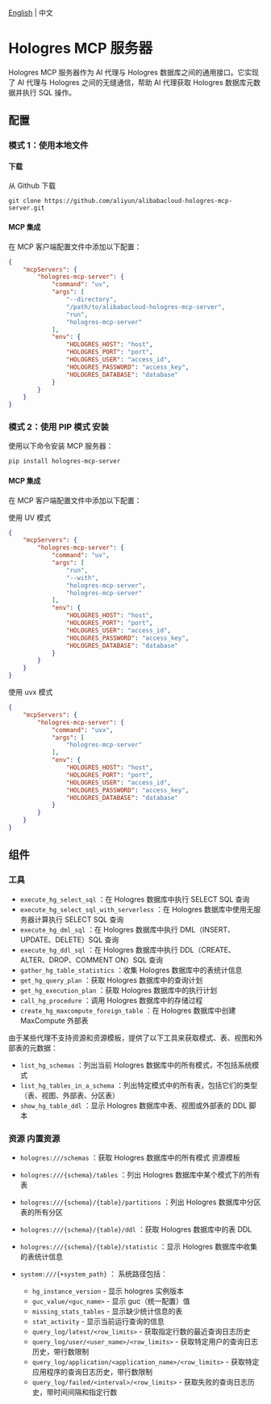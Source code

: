 [English](README.md) | 中文

# Hologres MCP 服务器

Hologres MCP 服务器作为 AI 代理与 Hologres 数据库之间的通用接口。它实现了 AI 代理与 Hologres 之间的无缝通信，帮助 AI 代理获取 Hologres 数据库元数据并执行 SQL 操作。

## 配置

### 模式 1：使用本地文件

#### 下载

从 Github 下载

```shell
git clone https://github.com/aliyun/alibabacloud-hologres-mcp-server.git
```

#### MCP 集成
在 MCP 客户端配置文件中添加以下配置：

```json
{
    "mcpServers": {
        "hologres-mcp-server": {
            "command": "uv",
            "args": [
                "--directory",
                "/path/to/alibabacloud-hologres-mcp-server",
                "run",
                "hologres-mcp-server"
            ],
            "env": {
                "HOLOGRES_HOST": "host",
                "HOLOGRES_PORT": "port",
                "HOLOGRES_USER": "access_id",
                "HOLOGRES_PASSWORD": "access_key",
                "HOLOGRES_DATABASE": "database"
            }
        }
    }
}
```

### 模式 2：使用 PIP 模式 安装
使用以下命令安装 MCP 服务器：

```bash
pip install hologres-mcp-server
```

#### MCP 集成
在 MCP 客户端配置文件中添加以下配置：

使用 UV 模式

```json
{
    "mcpServers": {
        "hologres-mcp-server": {
            "command": "uv",
            "args": [
                "run",
                "--with",
                "hologres-mcp-server",
                "hologres-mcp-server"
            ],
            "env": {
                "HOLOGRES_HOST": "host",
                "HOLOGRES_PORT": "port",
                "HOLOGRES_USER": "access_id",
                "HOLOGRES_PASSWORD": "access_key",
                "HOLOGRES_DATABASE": "database"
            }
        }
    }
}
```
使用 uvx 模式
```json
{
    "mcpServers": {
        "hologres-mcp-server": {
            "command": "uvx",
            "args": [
                "hologres-mcp-server"
            ],
            "env": {
                "HOLOGRES_HOST": "host",
                "HOLOGRES_PORT": "port",
                "HOLOGRES_USER": "access_id",
                "HOLOGRES_PASSWORD": "access_key",
                "HOLOGRES_DATABASE": "database"
            }
        }
    }
}
```

## 组件
### 工具
- `execute_hg_select_sql` ：在 Hologres 数据库中执行 SELECT SQL 查询
- `execute_hg_select_sql_with_serverless` ：在 Hologres 数据库中使用无服务器计算执行 SELECT SQL 查询
- `execute_hg_dml_sql` ：在 Hologres 数据库中执行 DML（INSERT、UPDATE、DELETE）SQL 查询
- `execute_hg_ddl_sql` ：在 Hologres 数据库中执行 DDL（CREATE、ALTER、DROP、COMMENT ON）SQL 查询
- `gather_hg_table_statistics` ：收集 Hologres 数据库中的表统计信息
- `get_hg_query_plan` ：获取 Hologres 数据库中的查询计划
- `get_hg_execution_plan` ：获取 Hologres 数据库中的执行计划
- `call_hg_procedure` ：调用 Hologres 数据库中的存储过程
- `create_hg_maxcompute_foreign_table` ：在 Hologres 数据库中创建 MaxCompute 外部表

由于某些代理不支持资源和资源模板，提供了以下工具来获取模式、表、视图和外部表的元数据：

- `list_hg_schemas` ：列出当前 Hologres 数据库中的所有模式，不包括系统模式
- `list_hg_tables_in_a_schema` ：列出特定模式中的所有表，包括它们的类型（表、视图、外部表、分区表）
- `show_hg_table_ddl` ：显示 Hologres 数据库中表、视图或外部表的 DDL 脚本

### 资源 内置资源
- `hologres:///schemas` ：获取 Hologres 数据库中的所有模式 资源模板
- `hologres:///{schema}/tables` ：列出 Hologres 数据库中某个模式下的所有表
- `hologres:///{schema}/{table}/partitions` ：列出 Hologres 数据库中分区表的所有分区
- `hologres:///{schema}/{table}/ddl` ：获取 Hologres 数据库中的表 DDL
- `hologres:///{schema}/{table}/statistic` ：显示 Hologres 数据库中收集的表统计信息
- `system:///{+system_path}` ：
  系统路径包括：

  - `hg_instance_version` - 显示 hologres 实例版本
  - `guc_value/<guc_name>` - 显示 guc（统一配置）值
  - `missing_stats_tables` - 显示缺少统计信息的表
  - `stat_activity` - 显示当前运行查询的信息
  - `query_log/latest/<row_limits>` - 获取指定行数的最近查询日志历史
  - `query_log/user/<user_name>/<row_limits>` - 获取特定用户的查询日志历史，带行数限制
  - `query_log/application/<application_name>/<row_limits>` - 获取特定应用程序的查询日志历史，带行数限制
  - `query_log/failed/<interval>/<row_limits>` - 获取失败的查询日志历史，带时间间隔和指定行数